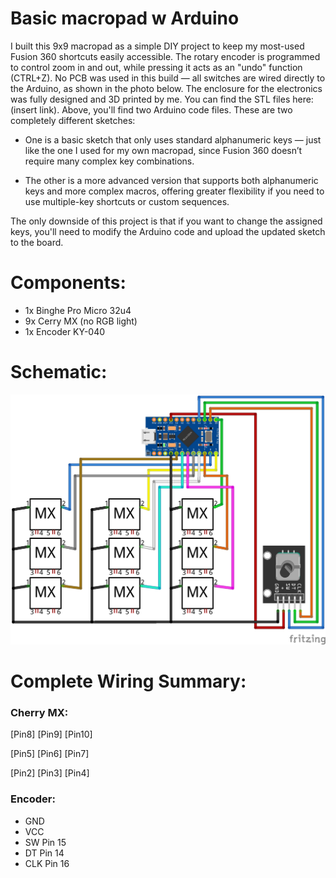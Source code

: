 # Basic macropad w Arduino
I built this 9x9 macropad as a simple DIY project to keep my most-used Fusion 360 shortcuts easily accessible. The rotary encoder is programmed to control zoom in and out, while pressing it acts as an "undo" function (CTRL+Z).
No PCB was used in this build — all switches are wired directly to the Arduino, as shown in the photo below. The enclosure for the electronics was fully designed and 3D printed by me. You can find the STL files here: (insert link).
Above, you'll find two Arduino code files. These are two completely different sketches:
- One is a basic sketch that only uses standard alphanumeric keys — just like the one I used for my own macropad, since Fusion 360 doesn’t require many complex key combinations.

- The other is a more advanced version that supports both alphanumeric keys and more complex macros, offering greater flexibility if you need to use multiple-key shortcuts or custom sequences.

The only downside of this project is that if you want to change the assigned keys, you'll need to modify the Arduino code and upload the updated sketch to the board.

# Components:
- 1x Binghe Pro Micro 32u4
- 9x Cerry MX (no RGB light)
- 1x Encoder KY-040

# Schematic:
![Schema del Macropad](Schematic.jpg)

# Complete Wiring Summary:

### Cherry MX:

[Pin8]    [Pin9]    [Pin10]

[Pin5]    [Pin6]    [Pin7]

[Pin2]    [Pin3]    [Pin4]

### Encoder:
- GND
- VCC
- SW Pin 15
- DT Pin 14
- CLK Pin 16
